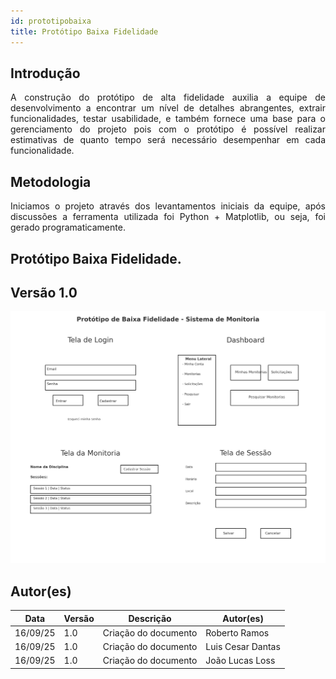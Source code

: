 ```yaml
---
id: prototipobaixa
title: Protótipo Baixa Fidelidade
---
```

## Introdução

<p align = "justify">
A construção do protótipo de alta fidelidade auxilia a equipe de desenvolvimento a encontrar um nível de detalhes abrangentes, extrair funcionalidades, testar usabilidade, e também fornece uma base para o gerenciamento do projeto pois com o protótipo é possível realizar estimativas de quanto tempo será necessário desempenhar em cada funcionalidade.
</p>

## Metodologia

<p align = "justify">
Iniciamos o projeto através dos levantamentos iniciais da equipe, após discussões a ferramenta utilizada foi Python + Matplotlib, ou seja, foi gerado programaticamente.
</p>

## Protótipo Baixa Fidelidade.
 
## Versão 1.0
 
[![PrototipoBaixaFidelidade](../assets/Prototipo/prototipobaixafidelidade_monitoria.png)](../assets/Prototipo/prototipobaixafidelidade_monitoria.png)


## Autor(es)

| Data     | Versão | Descrição                            | Autor(es)                                                                            |
| -------- | ------- | -------------------------------------- | ------------------------------------------------------------------------------------ |
| 16/09/25 | 1.0     | Criação do documento                 |     Roberto Ramos          |
| 16/09/25 | 1.0     | Criação do documento                 |     Luis Cesar Dantas      |
| 16/09/25 | 1.0     | Criação do documento                 |     João Lucas Loss        |
